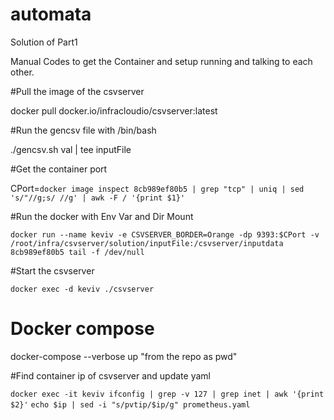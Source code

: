 # automata

Solution of Part1

Manual Codes to get the Container and setup running and talking to each other.

#Pull the image of the csvserver

docker pull docker.io/infracloudio/csvserver:latest

#Run the gencsv file with /bin/bash

./gencsv.sh val | tee inputFile

#Get the container port
 
CPort=`docker image inspect 8cb989ef80b5 | grep "tcp" | uniq | sed 's/"//g;s/ //g' | awk -F / '{print $1}'`

#Run the docker with Env Var and Dir Mount
 
`docker run --name keviv -e CSVSERVER_BORDER=Orange -dp 9393:$CPort -v /root/infra/csvserver/solution/inputFile:/csvserver/inputdata 8cb989ef80b5 tail -f /dev/null`

#Start the csvserver

`docker exec -d keviv ./csvserver`

# Docker compose

docker-compose --verbose up "from the repo as pwd"

#Find container ip of csvserver and update yaml

`docker exec -it keviv ifconfig | grep -v 127 | grep inet | awk '{print $2}'`
`echo $ip | sed -i "s/pvtip/$ip/g" prometheus.yaml`
